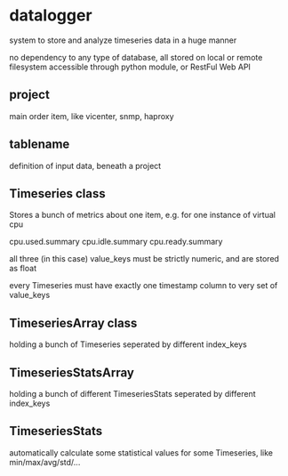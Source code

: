 # datalogger
system to store and analyze timeseries data in a huge manner

no dependency to any type of database, all stored on local or remote filesystem
accessible through python module, or RestFul Web API

## project

main order item, like vicenter, snmp, haproxy

## tablename

definition of input data, beneath a  project

## Timeseries class

Stores a bunch of metrics about one item, e.g. for one instance of virtual cpu

cpu.used.summary
cpu.idle.summary
cpu.ready.summary

all three (in this case) value_keys must be strictly numeric, and are stored as float

every Timeseries must have exactly one timestamp column to very set of value_keys

## TimeseriesArray class

holding a bunch of Timeseries seperated by different index_keys

## TimeseriesStatsArray

holding a bunch of different TimeseriesStats seperated by different index_keys

## TimeseriesStats

automatically calculate some statistical values for some Timeseries, like min/max/avg/std/...
